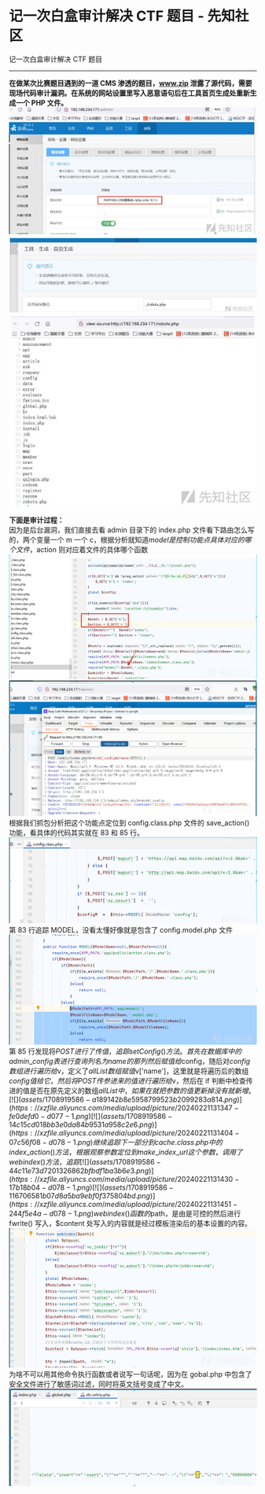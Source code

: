 

# 记一次白盒审计解决 CTF 题目 - 先知社区

记一次白盒审计解决 CTF 题目

- - -

**在做某次比赛题目遇到的一道 CMS 渗透的题目，www.zip 泄露了源代码，需要现场代码审计漏洞。在系统的网站设置里写入恶意语句后在工具首页生成处重新生成一个 PHP 文件。**  
[![](assets/1708919586-85902a45fdd3036b8a3799179d79be9b.jpg)](https://xzfile.aliyuncs.com/media/upload/picture/20240221131020-82d12c1a-d077-1.jpg)  
[![](assets/1708919586-1e2582e50c364beadaf32b0227597713.jpg)](https://xzfile.aliyuncs.com/media/upload/picture/20240221131028-870dce96-d077-1.jpg)  
[![](assets/1708919586-5d3f41af9515f69b530e8bb1e78dc907.jpg)](https://xzfile.aliyuncs.com/media/upload/picture/20240221131036-8c1e0d74-d077-1.jpg)

**下面是审计过程：**  
因为是后台漏洞，我们直接去看 admin 目录下的 index.php 文件看下路由怎么写的，两个变量一个 m 一个 c，根据分析就知道$model 是控制功能点具体对应的哪个文件，$action 则对应着文件的具体哪个函数  
[![](assets/1708919586-3cbf33468232a9a4a4d624fef544e6e6.png)](https://xzfile.aliyuncs.com/media/upload/picture/20240221131212-c50adb8a-d077-1.png)  
[![](assets/1708919586-26d0b91b8f07355b2e2ae363877ca8c6.png)](https://xzfile.aliyuncs.com/media/upload/picture/20240221131234-d22c821e-d077-1.png)  
根据我们抓包分析把这个功能点定位到 config.class.php 文件的 save\_action() 功能，看具体的代码其实就在 83 和 85 行。  
[![](assets/1708919586-09c92970f63aafa43f9344e46fd69ed7.png)](https://xzfile.aliyuncs.com/media/upload/picture/20240221131256-dfb5a244-d077-1.png)  
第 83 行追踪 MODEL，没看太懂好像就是包含了 config.model.php 文件  
[![](assets/1708919586-f779c9870351d8fd129b27df88d9b3ca.png)](https://xzfile.aliyuncs.com/media/upload/picture/20240221131321-ee5205d6-d077-1.png)  
第 85 行发现将$POST 进行了传值，追踪 setConfig() 方法。首先在数据库中的 admin\_config 表进行查询列名为 name 的那列然后赋值给$config，随后对$config 数组进行遍历给$v，定义了$allList 数组赋值$v\['name'\]，这里就是将遍历后的数组$config 值给它，然后将 POST 传参进来的值进行遍历给$v，然后在 if 判断中检查传进的值是否在原先定义的数组$allList 中，如果在就把参数的值更新掉没有就新增。  
[![](assets/1708919586-a189142b8e5958799523b2099283a814.png)](https://xzfile.aliyuncs.com/media/upload/picture/20240221131347-fe0defd0-d077-1.png)  
[![](assets/1708919586-14c15cd018bb3e0da84b9531a958c2e6.png)](https://xzfile.aliyuncs.com/media/upload/picture/20240221131404-07c56f08-d078-1.png)  
继续追踪下一部分到 cache.class.php 中的 index\_action() 方法，根据观察参数定位到 make\_index\_url 这个参数，调用了 webindex() 方法，追踪  
[![](assets/1708919586-44c11e73d7201326862bfbdf1ba3b6e3.png)](https://xzfile.aliyuncs.com/media/upload/picture/20240221131430-17b18b04-d078-1.png)  
[![](assets/1708919586-116706581b07d8a5ba9ebf0f375804bd.png)](https://xzfile.aliyuncs.com/media/upload/picture/20240221131451-244f5e4a-d078-1.png)  
webindex() 函数的$path，是由是可控的然后进行 fwrite() 写入，$content 处写入的内容就是经过模板渲染后的基本设置的内容。  
[![](assets/1708919586-7c752ae365fb449353b0686d3cf29d44.png)](https://xzfile.aliyuncs.com/media/upload/picture/20240221131515-32a2f1aa-d078-1.png)  
为啥不可以用其他命令执行函数或者说写一句话呢，因为在 gobal.php 中包含了安全文件进行了敏感词过滤，同时将英文括号变成了中文。  
[![](assets/1708919586-f11955aa3943edabf8c6114a580804ff.png)](https://xzfile.aliyuncs.com/media/upload/picture/20240221131547-4593945e-d078-1.png)
